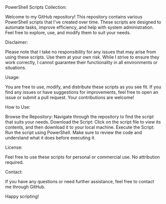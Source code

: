 PowerShell Scripts Collection:  

Welcome to my GitHub repository! This repository contains various PowerShell scripts that I've created over time. These scripts are designed to automate tasks, improve efficiency, and help with system administration. Feel free to explore, use, and modify them to suit your needs.

Disclaimer:  

Please note that I take no responsibility for any issues that may arise from using these scripts. Use them at your own risk. While I strive to ensure they work correctly, I cannot guarantee their functionality in all environments or situations.

Usage:  

You are free to use, modify, and distribute these scripts as you see fit. If you find any issues or have suggestions for improvements, feel free to open an issue or submit a pull request. Your contributions are welcome!

How to Use:  

Browse the Repository: Navigate through the repository to find the script that suits your needs.
Download the Script: Click on the script file to view its contents, and then download it to your local machine.
Execute the Script: Run the script using PowerShell. Make sure to review the code and understand what it does before executing it.

License:  

Feel free to use these scripts for personal or commercial use. No attribution required.

Contact:  

If you have any questions or need further assistance, feel free to contact me through GitHub.  


Happy scripting!
